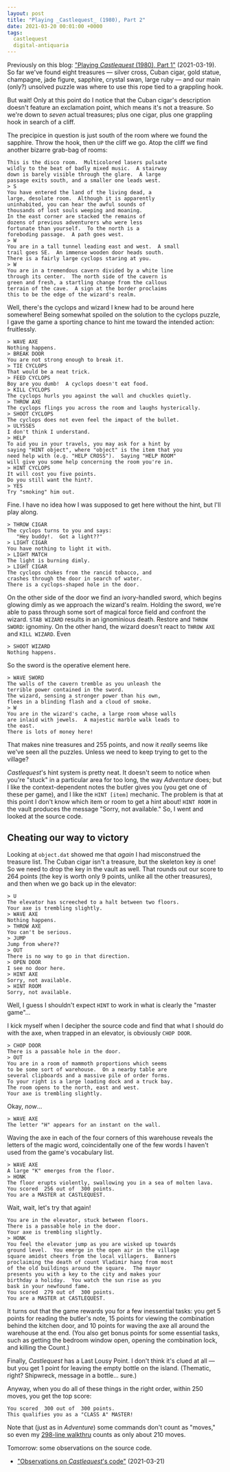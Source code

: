 ```yaml
---
layout: post
title: "Playing _Castlequest_ (1980), Part 2"
date: 2021-03-20 00:01:00 +0000
tags:
  castlequest
  digital-antiquaria
---
```


Previously on this blog: ["Playing _Castlequest_ (1980), Part 1"](/blog/2021/03/19/all-the-adcastlequest-part-1/)
(2021-03-19). So far we've found eight treasures —
silver cross, Cuban cigar, gold statue, champagne,
jade figure, sapphire, crystal swan, large ruby —
and our main (only?) unsolved puzzle was where to use this
rope tied to a grappling hook.

But wait! Only at this point do I notice that the Cuban cigar's
description doesn't feature an exclamation point, which means
it's not a treasure. So we're down to _seven_ actual treasures;
plus one cigar, plus one grappling hook in search of a cliff.

The precipice in question is just south of the room where we found
the sapphire. Throw the hook, then `UP` the cliff we go. Atop the cliff
we find another bizarre grab-bag of rooms:

    This is the disco room.  Multicolored lasers pulsate
    wildly to the beat of badly mixed music.  A stairway
    down is barely visible through the glare.  A large
    passage exits south, and a smaller one leads west.
    > S
    You have entered the land of the living dead, a
    large, desolate room.  Although it is apparently
    uninhabited, you can hear the awful sounds of
    thousands of lost souls weeping and moaning.
    In the east corner are stacked the remains of
    dozens of previous adventurers who were less
    fortunate than yourself.  To the north is a
    foreboding passage.  A path goes west.
    > W
    You are in a tall tunnel leading east and west.  A small
    trail goes SE.  An immense wooden door heads south.
    There is a fairly large cyclops staring at you.
    > W
    You are in a tremendous cavern divided by a white line
    through its center.  The north side of the cavern is
    green and fresh, a startling change from the callous
    terrain of the cave.  A sign at the border proclaims
    this to be the edge of the wizard's realm.

Well, there's the cyclops and wizard I knew had to be around here somewhere!
Being somewhat spoiled on the solution to the cyclops puzzle, I gave
the game a sporting chance to hint me toward the intended action:
fruitlessly.

    > WAVE AXE
    Nothing happens.
    > BREAK DOOR
    You are not strong enough to break it.
    > TIE CYCLOPS
    That would be a neat trick.
    > FEED CYCLOPS
    Boy are you dumb!  A cyclops doesn't eat food.
    > KILL CYCLOPS
    The cyclops hurls you against the wall and chuckles quietly.
    > THROW AXE
    The cyclops flings you across the room and laughs hysterically.
    > SHOOT CYCLOPS
    The cyclops does not even feel the impact of the bullet.
    > ULYSSES
    I don't think I understand.
    > HELP
    To aid you in your travels, you may ask for a hint by
    saying "HINT object", where "object" is the item that you
    need help with (e.g. "HELP CROSS").  Saying "HELP ROOM"
    will give you some help concerning the room you're in.
    > HINT CYCLOPS
    It will cost you five points.
    Do you still want the hint?.
    > YES
    Try "smoking" him out.

Fine. I have no idea how I was supposed to get here without the hint,
but I'll play along.

    > THROW CIGAR
    The cyclops turns to you and says:
       "Hey buddy!.  Got a light??"
    > LIGHT CIGAR
    You have nothing to light it with.
    > LIGHT MATCH
    The light is burning dimly.
    > LIGHT CIGAR
    The cyclops chokes from the rancid tobacco, and
    crashes through the door in search of water.
    There is a cyclops-shaped hole in the door.

On the other side of the door we find an ivory-handled sword, which
begins glowing dimly as we approach the wizard's realm. Holding the sword,
we're able to pass through some sort of magical force field and
confront the wizard. `STAB WIZARD` results in an ignominious death.
Restore and `THROW SWORD`: ignominy. On the other hand, the wizard
doesn't react to `THROW AXE` and `KILL WIZARD`. Even

    > SHOOT WIZARD
    Nothing happens.

So the sword is the operative element here.

    > WAVE SWORD
    The walls of the cavern tremble as you unleash the
    terrible power contained in the sword.
    The wizard, sensing a stronger power than his own,
    flees in a blinding flash and a cloud of smoke.
    > W
    You are in the wizard's cache, a large room whose walls
    are inlaid with jewels.  A majestic marble walk leads to
    the east.
    There is lots of money here!

That makes nine treasures and 255 points, and now it _really_ seems
like we've seen all the puzzles. Unless we need to keep trying to
get to the village?

_Castlequest_'s hint system is pretty neat. It doesn't seem to notice
when you're "stuck" in a particular area for too long, the way _Adventure_
does; but I like the context-dependent notes the butler gives you
(you get one of these per game), and I like the `HINT [item]` mechanic.
The problem is that at this point I don't know which item or room
to get a hint about! `HINT ROOM` in the vault produces the message
"Sorry, not available." So, I went and looked at the source code.


## Cheating our way to victory

Looking at `object.dat` showed me that _again_ I had misconstrued
the treasure list. The Cuban cigar isn't a treasure, but the skeleton key
_is_ one! So we need to drop the key in the vault as well. That rounds
out our score to 264 points (the key is worth only 9 points, unlike
all the other treasures), and then when we go back up in the elevator:

    > U
    The elevator has screeched to a halt between two floors.
    Your axe is trembling slightly.
    > WAVE AXE
    Nothing happens.
    > THROW AXE
    You can't be serious.
    > JUMP
    Jump from where??
    > OUT
    There is no way to go in that direction.
    > OPEN DOOR
    I see no door here.
    > HINT AXE
    Sorry, not available.
    > HINT ROOM
    Sorry, not available.

Well, I guess I shouldn't expect `HINT` to work in what is clearly the
"master game"...

I kick myself when I decipher the source code and find that what I should
do with the axe, when trapped in an elevator, is obviously `CHOP DOOR`.

    > CHOP DOOR
    There is a passable hole in the door.
    > OUT
    You are in a room of mammoth proportions which seems
    to be some sort of warehouse.  On a nearby table are
    several clipboards and a massive pile of order forms.
    To your right is a large loading dock and a truck bay.
    The room opens to the north, east and west.
    Your axe is trembling slightly.

Okay, _now_...

    > WAVE AXE
    The letter "H" appears for an instant on the wall.

Waving the axe in each of the four corners of this warehouse reveals
the letters of the magic word, coincidentally one of the few words
I haven't used from the game's vocabulary list.

    > WAVE AXE
    A large "K" emerges from the floor.
    > HONK
    The floor erupts violently, swallowing you in a sea of molten lava.
    You scored  256 out of  300 points.
    You are a MASTER at CASTLEQUEST.

Wait, wait, let's try that again!

    You are in the elevator, stuck between floors.
    There is a passable hole in the door.
    Your axe is trembling slightly.
    > HONK
    You feel the elevator jump as you are wisked up towards
    ground level.  You emerge in the open air in the village
    square amidst cheers from the local villagers.  Banners
    proclaiming the death of count Vladimir hang from most
    of the old buildings around the square.  The mayor
    presents you with a key to the city and makes your
    birthday a holiday.  You watch the sun rise as you
    bask in your newfound fame.
    You scored  279 out of  300 points.
    You are a MASTER at CASTLEQUEST.

It turns out that the game rewards you for a few inessential tasks:
you get 5 points for reading the butler's note, 15 points for viewing
the combination behind the kitchen door, and 10 points for waving the
axe all around the warehouse at the end. (You also get bonus points
for some essential tasks, such as getting the bedroom window open,
opening the combination lock, and killing the Count.)

Finally, _Castlequest_ has a Last Lousy Point. I don't think it's
clued at all — but you get 1 point for leaving the empty bottle
on the island. (Thematic, right? Shipwreck, message in a bottle... sure.)

Anyway, when you do all of these things in the right order,
within 250 moves, you get the top score:

    You scored  300 out of  300 points.
    This qualifies you as a "CLASS A" MASTER!

Note that (just as in _Adventure_) some commands don't count as "moves,"
so even my [298-line walkthru](/blog/code/2021-03-20-castlequest-walkthru.txt)
counts as only about 210 moves.

Tomorrow: some observations on the source code.

* ["Observations on _Castlequest_'s code"](/blog/2021/03/21/castlequest-vs-adventure/) (2021-03-21)
